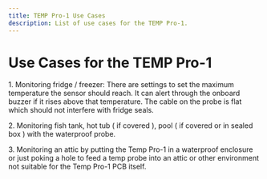 ```yaml
---
title: TEMP Pro-1 Use Cases
description: List of use cases for the TEMP Pro-1.
---
```

# Use Cases for the TEMP Pro-1

1\. Monitoring fridge / freezer: There are settings to set the maximum temperature the sensor should reach. It can alert through the onboard buzzer if it rises above that temperature. The cable on the probe is flat which should not interfere with fridge seals.

2\. Monitoring fish tank, hot tub ( if covered ), pool ( if covered or in sealed box ) with the waterproof probe.

3\. Monitoring an attic by putting the Temp Pro-1 in a waterproof enclosure or just poking a hole to feed a temp probe into an attic or other environment not suitable for the Temp Pro-1 PCB itself.